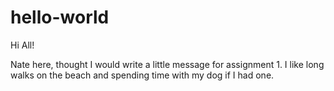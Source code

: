 # hello-world

Hi All!

Nate here, thought I would write a little message for assignment 1.
I like long walks on the beach and spending time with my dog if I had one.
